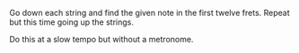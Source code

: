 Go down each string and find the given note in the first twelve frets.
Repeat but this time going up the strings.

Do this at a slow tempo but without a metronome.
